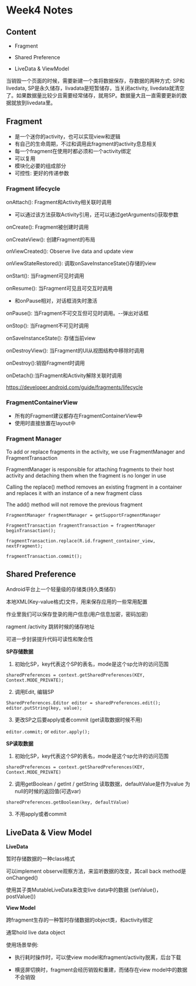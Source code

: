 # Week4 Notes

## Content

- Fragment

- Shared Preference

- LiveData & ViewModel

当销毁一个页面的时候，需要新建一个类将数据保存，存数据的两种方式: SP和livedata, SP是永久储存，livadata是短暂储存，当关闭activity, livedata就清空了。如果数据量比较少且需要经常储存，就用SP。数据量大且一直需要更新的数据就放到livedata里。

## Fragment

- 是一个迷你的activity，也可以实现view和逻辑
- 有自己的生命周期，不过和调用此fragment的activity息息相关
- 每一个fragment在使用时都必须和一个activity绑定
- 可以复用
- 模块化必要的组成部分
- 可控性: 更好的传递参数

### Fragment lifecycle

onAttach(): Fragment和Activity相关联时调用

- 可以通过该方法获取Activity引用，还可以通过getArguments()获取参数

onCreate(): Fragment被创建时调用

onCreateView(): 创建Fragment的布局

onViewCreated(): Observe live data and update view

onViewStateRestored(): 调取onSaveInstanceState()存储的view

onStart(): 当Fragment可见时调用

onResume(): 当Fragment可见且可交互时调用

- 和onPause相对，对话框消失时激活

onPause(): 当Fragment不可交互但可见时调用。--弹出对话框

onStop(): 当Fragment不可见时调用

onSaveInstanceState(): 存储当前view

onDestroyView(): 当Fragment的UI从视图结构中移除时调用

onDestroy():销毁Fragment时调用

onDetach():当Fragment和Activity解除关联时调用

<https://developer.android.com/guide/fragments/lifecycle>

### FragmentContainerView

- 所有的Fragment建议都存在FragmentContainerView中
- 使用时直接放置在layout中

### Fragment Manager

To add or replace fragments in the activity, we use FragmentManager and FragmentTransaction

FragmentManager is responsible for attaching fragments to their host activity and detaching them when the fragment is no longer in use

Calling the replace() method removes an existing fragment in a container and replaces it with an instance of a new fragment class

The add() method will not remove the previous fragment

    FragmentManager fragmentManager = getSupportFragmentManager

    FragmentTransaction fragmentTransaction = fragmentManager beginTransaction();

    fragmentTransaction.replace(R.id.fragment_container_view, nextFragment);

    fragmentTransaction.commit();

## Shared Preference

Android平台上一个轻量级的存储类(持久类储存)

本地XML(Key-value格式)文件，用来保存应用的一些常用配置

作业里我们可以保存登录的用户信息(用户信息加密，密码加密)

ragment /activity 跳转时候的储存地址

可进一步封装提升代码可读性和聚合性

**SP存储数据**

1. 初始化SP，key代表这个SP的表名，mode是这个sp允许的访问范围

`sharedPreferences = context.getSharedPreferences(KEY, Context.MODE_PRIVATE);`

2. 调用Edit, 编辑SP

`SharedPreferences.Editor editor = sharedPreferences.edit();`
`editor.putString(key, value);`

3. 更改SP之后要apply或者commit (get读取数据时候不用)

`editor.commit;` or `editor.apply();`

**SP读取数据**

1. 初始化SP，key代表这个SP的表名，mode是这个sp允许的访问范围

`sharedPreferences = context.getSharedPreferences(KEY, Context.MODE_PRIVATE)`

2. 调用getBoolean / getInt / getString 读取数据，defaultValue是作为value 为null的时候的返回值(可选var)

`sharedPreferences.getBoolean(key, defaultValue)`

3. 不用apply或者commit

## LiveData & View Model

**LiveData**

暂时存储数据的一种class格式

可以implement observe观察方法，来监听数据的改变，其call back method是onChanged()

使用其子类MutableLiveData来改变live data中的数据 (setValue()，postValue())

**View Model**

跨fragment生存的一种暂时存储数据的object类，和activity绑定

通常hold live data object

使用场景举例:

- 执行耗时操作时，可以使view model和fragment/activity脱离，后台下载

- 横竖屏切换时，fragment会经历销毁和重建，而储存在view model中的数据不会销毁
